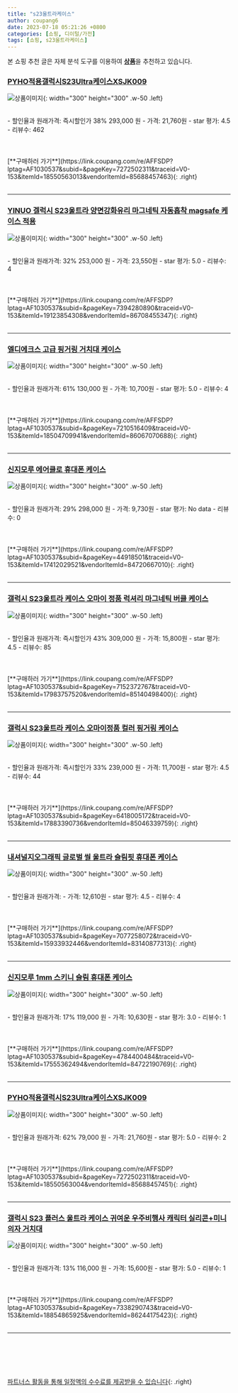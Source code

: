 ```yaml
---
title: "s23울트라케이스"
author: coupang6
date: 2023-07-18 05:21:26 +0800
categories: [쇼핑, 디이털/가전]
tags: [쇼핑, s23울트라케이스]
---
```


본 쇼핑 추천 글은 자체 분석 도구를 이용하여 [**상품**](https://link.coupang.com/a/bao1ui)을 추천하고 있습니다.

### [PYHO적용갤럭시S23Ultra케이스XSJK009](https://link.coupang.com/re/AFFSDP?lptag=AF1030537&subid=&pageKey=7272502311&traceid=V0-153&itemId=18550563013&vendorItemId=85688457463)

![상품이미지](https://thumbnail6.coupangcdn.com/thumbnails/remote/230x230ex/image/vendor_inventory/6e9c/5ba0d0fc493955f427fce0b7662eb6883f158d606a1b425321b78e9d7407.jpg){: width="300" height="300" .w-50 .left}


<br>
- 할인율과 원래가격: 즉시할인가 38%  293,000   원
- 가격: 21,760원
- star 평가: 4.5
- 리뷰수: 462
<br>
<br>
<br>
<br>
[**구매하러 가기**](https://link.coupang.com/re/AFFSDP?lptag=AF1030537&subid=&pageKey=7272502311&traceid=V0-153&itemId=18550563013&vendorItemId=85688457463){: .right}
<br>
<br>

---

### [YINUO 겔럭시 S23울트라 양면강화유리 마그네틱 자동흡착 magsafe 케이스 적용](https://link.coupang.com/re/AFFSDP?lptag=AF1030537&subid=&pageKey=7394280890&traceid=V0-153&itemId=19123854308&vendorItemId=86708455347)

![상품이미지](https://thumbnail10.coupangcdn.com/thumbnails/remote/230x230ex/image/vendor_inventory/abc9/f47b132ba75db9be25a3f2045c5b73c671e96ee6732cda6dac056f6fbc21.jpg){: width="300" height="300" .w-50 .left}


<br>
- 할인율과 원래가격: 32%  253,000   원
- 가격: 23,550원
- star 평가: 5.0
- 리뷰수: 4
<br>
<br>
<br>
<br>
[**구매하러 가기**](https://link.coupang.com/re/AFFSDP?lptag=AF1030537&subid=&pageKey=7394280890&traceid=V0-153&itemId=19123854308&vendorItemId=86708455347){: .right}
<br>
<br>

---

### [엘디에크스 고급 핑거링 거치대 케이스](https://link.coupang.com/re/AFFSDP?lptag=AF1030537&subid=&pageKey=7210516409&traceid=V0-153&itemId=18504709941&vendorItemId=86067070688)

![상품이미지](https://thumbnail9.coupangcdn.com/thumbnails/remote/230x230ex/image/vendor_inventory/6b64/bcedab540279e63902c946f9617867c611b6b2dd9e5ed4d41ff5141eb357.jpg){: width="300" height="300" .w-50 .left}


<br>
- 할인율과 원래가격: 61%  130,000   원
- 가격: 10,700원
- star 평가: 5.0
- 리뷰수: 4
<br>
<br>
<br>
<br>
[**구매하러 가기**](https://link.coupang.com/re/AFFSDP?lptag=AF1030537&subid=&pageKey=7210516409&traceid=V0-153&itemId=18504709941&vendorItemId=86067070688){: .right}
<br>
<br>

---

### [신지모루 에어클로 휴대폰 케이스](https://link.coupang.com/re/AFFSDP?lptag=AF1030537&subid=&pageKey=44918501&traceid=V0-153&itemId=17412029521&vendorItemId=84720667010)

![상품이미지](https://thumbnail10.coupangcdn.com/thumbnails/remote/230x230ex/image/rs_quotation_api/jyr5atry/3189de4e57fe45559f5a930e2028cdde.jpg){: width="300" height="300" .w-50 .left}


<br>
- 할인율과 원래가격: 29%  298,000   원
- 가격: 9,730원
- star 평가: No data
- 리뷰수: 0
<br>
<br>
<br>
<br>
[**구매하러 가기**](https://link.coupang.com/re/AFFSDP?lptag=AF1030537&subid=&pageKey=44918501&traceid=V0-153&itemId=17412029521&vendorItemId=84720667010){: .right}
<br>
<br>

---

### [갤럭시 S23울트라 케이스 오마이 정품 럭셔리 마그네틱 버클 케이스](https://link.coupang.com/re/AFFSDP?lptag=AF1030537&subid=&pageKey=7152372767&traceid=V0-153&itemId=17983757520&vendorItemId=85140498400)

![상품이미지](https://thumbnail7.coupangcdn.com/thumbnails/remote/230x230ex/image/vendor_inventory/a97f/b0f7ef65c744b20aeb72739c6d72e2b64628649fa2111022e74bff5aadc3.png){: width="300" height="300" .w-50 .left}


<br>
- 할인율과 원래가격: 즉시할인가 43%  309,000   원
- 가격: 15,800원
- star 평가: 4.5
- 리뷰수: 85
<br>
<br>
<br>
<br>
[**구매하러 가기**](https://link.coupang.com/re/AFFSDP?lptag=AF1030537&subid=&pageKey=7152372767&traceid=V0-153&itemId=17983757520&vendorItemId=85140498400){: .right}
<br>
<br>

---

### [갤럭시 S23울트라 케이스 오마이정품 컬러 핑거링 케이스](https://link.coupang.com/re/AFFSDP?lptag=AF1030537&subid=&pageKey=6418005172&traceid=V0-153&itemId=17883390736&vendorItemId=85046339759)

![상품이미지](https://thumbnail10.coupangcdn.com/thumbnails/remote/230x230ex/image/vendor_inventory/ccf4/60b5f576b4514e38ee4d85ffd6150330df09c06e3d7743d88fbced3c0519.png){: width="300" height="300" .w-50 .left}


<br>
- 할인율과 원래가격: 즉시할인가 33%  239,000   원
- 가격: 11,700원
- star 평가: 4.5
- 리뷰수: 44
<br>
<br>
<br>
<br>
[**구매하러 가기**](https://link.coupang.com/re/AFFSDP?lptag=AF1030537&subid=&pageKey=6418005172&traceid=V0-153&itemId=17883390736&vendorItemId=85046339759){: .right}
<br>
<br>

---

### [내셔널지오그래픽 글로벌 씰 울트라 슬림핏 휴대폰 케이스](https://link.coupang.com/re/AFFSDP?lptag=AF1030537&subid=&pageKey=7077258072&traceid=V0-153&itemId=15933932446&vendorItemId=83140877313)

![상품이미지](https://thumbnail10.coupangcdn.com/thumbnails/remote/230x230ex/image/retail/images/2022744853130788-555e7967-0117-475a-be30-b6797972a891.jpg){: width="300" height="300" .w-50 .left}


<br>
- 할인율과 원래가격: 
- 가격: 12,610원
- star 평가: 4.5
- 리뷰수: 4
<br>
<br>
<br>
<br>
[**구매하러 가기**](https://link.coupang.com/re/AFFSDP?lptag=AF1030537&subid=&pageKey=7077258072&traceid=V0-153&itemId=15933932446&vendorItemId=83140877313){: .right}
<br>
<br>

---

### [신지모루 1mm 스키니 슬림 휴대폰 케이스](https://link.coupang.com/re/AFFSDP?lptag=AF1030537&subid=&pageKey=4784400484&traceid=V0-153&itemId=17555362494&vendorItemId=84722190769)

![상품이미지](https://thumbnail7.coupangcdn.com/thumbnails/remote/230x230ex/image/retail/images/2023/01/16/16/2/932f8b16-c026-4be7-bfc8-36891b08fa1f.jpg){: width="300" height="300" .w-50 .left}


<br>
- 할인율과 원래가격: 17%  119,000   원
- 가격: 10,630원
- star 평가: 3.0
- 리뷰수: 1
<br>
<br>
<br>
<br>
[**구매하러 가기**](https://link.coupang.com/re/AFFSDP?lptag=AF1030537&subid=&pageKey=4784400484&traceid=V0-153&itemId=17555362494&vendorItemId=84722190769){: .right}
<br>
<br>

---

### [PYHO적용갤럭시S23Ultra케이스XSJK009](https://link.coupang.com/re/AFFSDP?lptag=AF1030537&subid=&pageKey=7272502311&traceid=V0-153&itemId=18550563004&vendorItemId=85688457451)

![상품이미지](https://thumbnail7.coupangcdn.com/thumbnails/remote/230x230ex/image/vendor_inventory/61ca/a9abf14d1d66cc80b99cd97cb18d86ac83660b11de909065f1b90425983b.jpg){: width="300" height="300" .w-50 .left}


<br>
- 할인율과 원래가격: 62%  79,000   원
- 가격: 21,760원
- star 평가: 5.0
- 리뷰수: 2
<br>
<br>
<br>
<br>
[**구매하러 가기**](https://link.coupang.com/re/AFFSDP?lptag=AF1030537&subid=&pageKey=7272502311&traceid=V0-153&itemId=18550563004&vendorItemId=85688457451){: .right}
<br>
<br>

---

### [갤럭시 S23 플러스 울트라 케이스 귀여운 우주비행사 캐릭터 실리콘+미니의자 거치대](https://link.coupang.com/re/AFFSDP?lptag=AF1030537&subid=&pageKey=7338290743&traceid=V0-153&itemId=18854865925&vendorItemId=86244175423)

![상품이미지](https://thumbnail9.coupangcdn.com/thumbnails/remote/230x230ex/image/vendor_inventory/8f4f/15949526d17a23e4cf9e3f777c83f173a2eadaf3ef96e899fba88131f922.jpg){: width="300" height="300" .w-50 .left}


<br>
- 할인율과 원래가격: 13%  116,000   원
- 가격: 15,600원
- star 평가: 5.0
- 리뷰수: 1
<br>
<br>
<br>
<br>
[**구매하러 가기**](https://link.coupang.com/re/AFFSDP?lptag=AF1030537&subid=&pageKey=7338290743&traceid=V0-153&itemId=18854865925&vendorItemId=86244175423){: .right}
<br>
<br>

---
<br><br><br><br><br> [파트너스 활동을 통해 일정액의 수수료를 제공받을 수 있습니다](https://link.coupang.com/a/bao1ui){: .right}